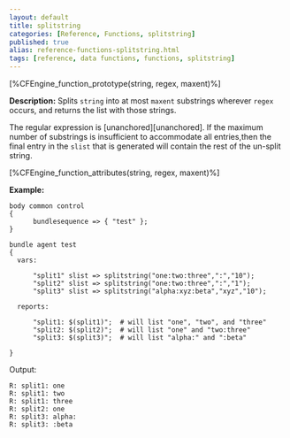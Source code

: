 ```yaml
---
layout: default
title: splitstring
categories: [Reference, Functions, splitstring]
published: true
alias: reference-functions-splitstring.html
tags: [reference, data functions, functions, splitstring]
---
```


[%CFEngine_function_prototype(string, regex, maxent)%]

**Description:** Splits `string` into at most `maxent` substrings wherever 
`regex` occurs, and  returns the list with those strings.

The regular expression is [unanchored][unanchored].
If the maximum number of substrings is insufficient to accommodate all 
entries,then the final entry in the `slist` that is generated will contain the 
rest of the un-split string.

[%CFEngine_function_attributes(string, regex, maxent)%]

**Example:**

```cf3
body common control
{
      bundlesequence => { "test" };
}

bundle agent test
{
  vars:

      "split1" slist => splitstring("one:two:three",":","10");
      "split2" slist => splitstring("one:two:three",":","1");
      "split3" slist => splitstring("alpha:xyz:beta","xyz","10");

  reports:

      "split1: $(split1)";  # will list "one", "two", and "three"
      "split2: $(split2)";  # will list "one" and "two:three"
      "split3: $(split3)";  # will list "alpha:" and ":beta"

}
```

Output:

```
R: split1: one
R: split1: two
R: split1: three
R: split2: one
R: split3: alpha:
R: split3: :beta
```
